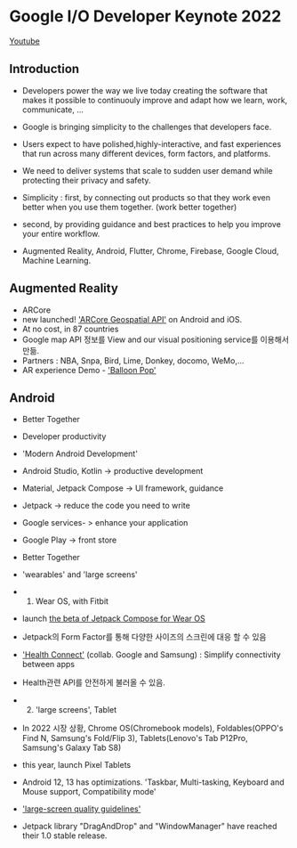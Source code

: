 # Google I/O Developer Keynote 2022 


<a href="https://www.youtube.com/watch?v=qBkyU1TJKDg">Youtube</a>


## Introduction

- Developers power the way we live today creating the software that makes it possible to continuouly improve and adapt how we learn, work, communicate, ...
- Google is bringing simplicity to the challenges that developers face.


- Users expect to have polished,highly-interactive, and fast experiences that run across many different devices, form factors, and platforms.
- We need to deliver systems that scale to sudden user demand while protecting their privacy and safety.


- Simplicity : first, by connecting out products so that they work even better when you use them together. <bold>(work better together)</bold>
- second, by providing guidance and best practices to help you improve your entire workflow.


- Augmented Reality, Android, Flutter, Chrome, Firebase, Google Cloud, Machine Learning.


## Augmented Reality
- ARCore
- new launched! <a href="https://developers.google.com/ar/develop/geospatial#android-kotlinjava">'ARCore Geospatial API'</a> on Android and iOS.
- At no cost, in 87 countries
- Google map API 정보를 View and our visual positioning service를 이용해서 만듦.
- Partners : NBA, Snpa, Bird, Lime, Donkey, docomo, WeMo,...
- AR experience Demo - <a href="https://github.com/googlecreativelab/balloon-pop"> 'Balloon Pop' </a>


## Android
- Better Together
- Developer productivity


- 'Modern Android Development'
- Android Studio, Kotlin -> productive development
- Material, Jetpack Compose -> UI framework, guidance
- Jetpack -> reduce the code you need to write
- Google services- > enhance your application
- Google Play -> front store


- Better Together
- 'wearables' and 'large screens'


- 1. Wear OS, with Fitbit
- launch <a href="https://android-developers.googleblog.com/2022/05/announcing-compose-for-wear-os-beta.html#:~:text=With%20this%20Beta%20release%2C%20Compose,components%20for%20the%201.0%20release.">the beta of Jetpack Compose for Wear OS</a>
- Jetpack의 Form Factor를 통해 다양한 사이즈의 스크린에 대응 할 수 있음

- <a href="https://developer.android.com/guide/health-and-fitness/health-connect">'Health Connect'</a> (collab. Google and Samsung) : Simplify connectivity between apps
- Health관련 API를 안전하게 불러올 수 있음.


- 2. 'large screens', Tablet
- In 2022 시장 상황, Chrome OS(Chromebook models), Foldables(OPPO's Find N, Samsung's Fold/Flip 3),  Tablets(Lenovo's Tab P12Pro, Samsung's Galaxy Tab S8)
- this year, launch Pixel Tablets
- Android 12, 13 has optimizations. 'Taskbar, Multi-tasking, Keyboard and Mouse support, Compatibility mode'
- <a href="https://developer.android.com/guide/topics/large-screens/get-started-with-large-screens">'large-screen quality guidelines'</a>
- Jetpack library "DragAndDrop" and "WindowManager" have reached their 1.0 stable release.